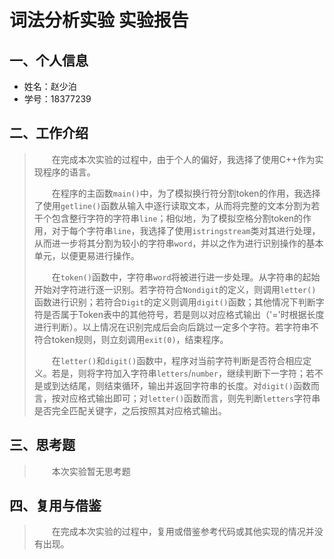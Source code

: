 # 词法分析实验 实验报告

## 一、个人信息

- 姓名：赵少泊
- 学号：18377239

## 二、工作介绍

> &emsp;&emsp;在完成本次实验的过程中，由于个人的偏好，我选择了使用C++作为实现程序的语言。
>
> &emsp;&emsp;在程序的主函数`main()`中，为了模拟换行符分割token的作用，我选择了使用`getline()`函数从输入中逐行读取文本，从而将完整的文本分割为若干个包含整行字符的字符串`line`；相似地，为了模拟空格分割token的作用，对于每个字符串`line`，我选择了使用`istringstream`类对其进行处理，从而进一步将其分割为较小的字符串`word`，并以之作为进行识别操作的基本单元，以便更易进行操作。
>
> &emsp;&emsp;在`token()`函数中，字符串`word`将被进行进一步处理。从字符串的起始开始对字符进行逐一识别。若字符符合`Nondigit`的定义，则调用`letter()`函数进行识别；若符合`Digit`的定义则调用`digit()`函数；其他情况下判断字符是否属于Token表中的其他符号，若是则以对应格式输出（'='时根据长度进行判断）。以上情况在识别完成后会向后跳过一定多个字符。若字符串不符合token规则，则立刻调用`exit(0)`，结束程序。
>
> &emsp;&emsp;在`letter()`和`digit()`函数中，程序对当前字符判断是否符合相应定义。若是，则将字符加入字符串`letters`/`number`，继续判断下一字符；若不是或到达结尾，则结束循环，输出并返回字符串的长度。对`digit()`函数而言，按对应格式输出即可；对`letter()`函数而言，则先判断`letters`字符串是否完全匹配关键字，之后按照其对应格式输出。

## 三、思考题

> &emsp;&emsp;本次实验暂无思考题

## 四、复用与借鉴

> &emsp;&emsp;在完成本次实验的过程中，复用或借鉴参考代码或其他实现的情况并没有出现。
